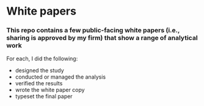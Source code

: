 # White papers

### This repo contains a few public-facing white papers (i.e., sharing is approved by my firm) that show a range of analytical work

For each, I did the following:

- designed the study
- conducted or managed the analysis
- verified the results
- wrote the white paper copy
- typeset the final paper
